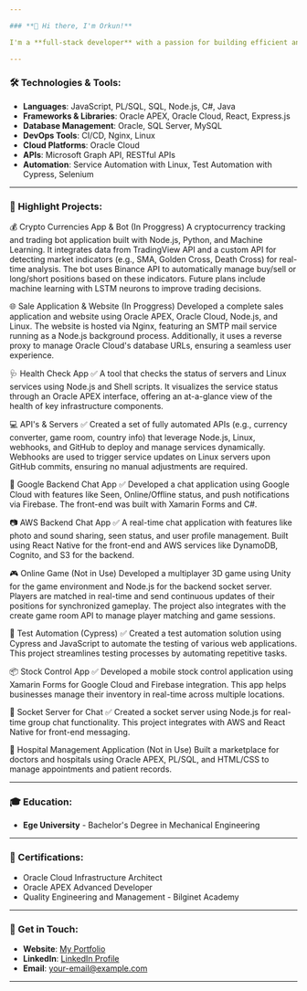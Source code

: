 ```yaml
---

### **👋 Hi there, I'm Orkun!**

I'm a **full-stack developer** with a passion for building efficient and innovative solutions. With over **5 years of experience** in **frontend** and **backend development**, **database management**, and **cloud-based services**, I enjoy creating well-structured and high-performing applications. I have a strong background in automating services and developing APIs that integrate systems seamlessly.

---
```


### **🛠️ Technologies & Tools:**

- **Languages**: JavaScript, PL/SQL, SQL, Node.js, C#, Java  
- **Frameworks & Libraries**: Oracle APEX, Oracle Cloud, React, Express.js  
- **Database Management**: Oracle, SQL Server, MySQL  
- **DevOps Tools**: CI/CD, Nginx, Linux  
- **Cloud Platforms**: Oracle Cloud  
- **APIs**: Microsoft Graph API, RESTful APIs  
- **Automation**: Service Automation with Linux, Test Automation with Cypress, Selenium  

---

### 🚀 Highlight Projects:

💰 Crypto Currencies App & Bot (In Proggress)
A cryptocurrency tracking and trading bot application built with Node.js, Python, and Machine Learning. It integrates data from TradingView API and a custom API for detecting market indicators (e.g., SMA, Golden Cross, Death Cross) for real-time analysis. The bot uses Binance API to automatically manage buy/sell or long/short positions based on these indicators. Future plans include machine learning with LSTM neurons to improve trading decisions.

🌐 Sale Application & Website (In Proggress)
Developed a complete sales application and website using Oracle APEX, Oracle Cloud, Node.js, and Linux. The website is hosted via Nginx, featuring an SMTP mail service running as a Node.js background process. Additionally, it uses a reverse proxy to manage Oracle Cloud's database URLs, ensuring a seamless user experience.

🩺 Health Check App ✅ 
A tool that checks the status of servers and Linux services using Node.js and Shell scripts. It visualizes the service status through an Oracle APEX interface, offering an at-a-glance view of the health of key infrastructure components.

💻 API's & Servers ✅ 
Created a set of fully automated APIs (e.g., currency converter, game room, country info) that leverage Node.js, Linux, webhooks, and GitHub to deploy and manage services dynamically. Webhooks are used to trigger service updates on Linux servers upon GitHub commits, ensuring no manual adjustments are required.

💬 Google Backend Chat App ✅ 
Developed a chat application using Google Cloud with features like Seen, Online/Offline status, and push notifications via Firebase. The front-end was built with Xamarin Forms and C#.

📷 AWS Backend Chat App ✅ 
A real-time chat application with features like photo and sound sharing, seen status, and user profile management. Built using React Native for the front-end and AWS services like DynamoDB, Cognito, and S3 for the backend.

🎮 Online Game (Not in Use)
Developed a multiplayer 3D game using Unity for the game environment and Node.js for the backend socket server. Players are matched in real-time and send continuous updates of their positions for synchronized gameplay. The project also integrates with the create game room API to manage player matching and game sessions.

🧪 Test Automation (Cypress) ✅ 
Created a test automation solution using Cypress and JavaScript to automate the testing of various web applications. This project streamlines testing processes by automating repetitive tasks.

📦 Stock Control App ✅ 
Developed a mobile stock control application using Xamarin Forms for Google Cloud and Firebase integration. This app helps businesses manage their inventory in real-time across multiple locations.

💬 Socket Server for Chat ✅ 
Created a socket server using Node.js for real-time group chat functionality. This project integrates with AWS and React Native for front-end messaging.

🏥 Hospital Management Application (Not in Use)
Built a marketplace for doctors and hospitals using Oracle APEX, PL/SQL, and HTML/CSS to manage appointments and patient records.

---

### **🎓 Education:**

- **Ege University** - Bachelor's Degree in Mechanical Engineering

---

### **📄 Certifications:**

- Oracle Cloud Infrastructure Architect  
- Oracle APEX Advanced Developer  
- Quality Engineering and Management - Bilginet Academy 

---

### **💬 Get in Touch:**

- **Website**: [My Portfolio]([https://yourwebsite.com](https://www.orkun.ordibu.com/))  
- **LinkedIn**: [LinkedIn Profile](https://www.linkedin.com/in/orkun-tun%C3%A7-bilgi%C3%A7-03b386113/)  
- **Email**: [your-email@example.com](mailto:orkunbl@hotmail.com)

---

